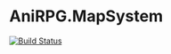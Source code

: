 # AniRPG.MapSystem
[![Build Status](https://dev.azure.com/anirpg/AniRPG/_apis/build/status/AniRPG.MapSystem?branchName=master)](https://dev.azure.com/anirpg/AniRPG/_build/latest?definitionId=6&branchName=master)
